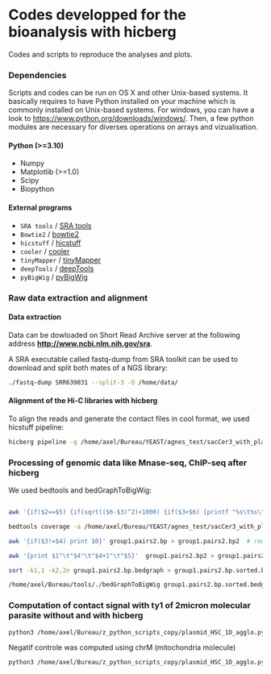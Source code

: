# Codes developped for the bioanalysis with hicberg

Codes and scripts to reproduce the analyses and plots. 

### Dependencies

Scripts and codes can be run on OS X and other Unix-based systems. It basically requires to have Python installed on your machine which is commonly installed on Unix-based systems. 
For windows, you can have a look to https://www.python.org/downloads/windows/. Then, a few python modules are necessary for diverses operations on arrays and vizualisation. 

#### Python (>=3.10)
* Numpy
* Matplotlib (>=1.0)
* Scipy
* Biopython

#### External programs

* `SRA tools` / [SRA tools](https://github.com/ncbi/sra-tools)
* `Bowtie2` / [bowtie2](http://bowtie-bio.sourceforge.net/bowtie2/index.shtml)
* `hicstuff` / [hicstuff](https://github.com/koszullab/hicstuff)
* `cooler` / [cooler](https://github.com/open2c/cooler)
* `tinyMapper` / [tinyMapper](https://github.com/js2264/tinyMapper)
* `deepTools` / [deepTools](https://deeptools.readthedocs.io/en/develop/)
* `pyBigWig`   /   [pyBigWig](https://github.com/deeptools/pyBigWig)


### Raw data extraction and alignment
#### Data extraction
Data can be dowloaded on Short Read Archive server at the following address **http://www.ncbi.nlm.nih.gov/sra**.

A SRA executable called fastq-dump from SRA toolkit can be used to download and split both mates of a NGS library: 
 
```bash
./fastq-dump SRR639031 --split-3 -O /home/data/
```

#### Alignment of the Hi-C libraries with hicberg
To align the reads and generate the contact files in cool format, we used hicstuff pipeline: 
```bash
hicberg pipeline -g /home/axel/Bureau/YEAST/agnes_test/sacCer3_with_plasmid_2micron/SC288_with_micron.fa --fq-for /media/axel/RSG51/diverse_yeast_data_copy/SynEc/LM97_nxq_R1.fq.gz --fq-rev /media/axel/RSG51/diverse_yeast_data_copy/SynEc/LM97_nxq_R2.fq.gz -o /media/axel/RSG51/diverse_yeast_data_copy/SynEc/  -t 16 -m ps_only -e 200  -s very-sensitive -n  LM97_ChIP_INPUT_Scc1 -c chrM,plasmid_p2-micron
```

### Processing of genomic data like Mnase-seq, ChIP-seq after hicberg
We used bedtools and bedGraphToBigWig: 
```bash

awk '{if($2==$5) {if(sqrt(($6-$3)^2)<1000) {if($3<$6) {printf "%s\t%s\t%s\t%d\n" , $2,$3,$6,"1";} else {printf "%s\t%s\t%s\t%d\n" , $2,$6,$3,"1";}}}}' group1.pairs > group1.pairs2

bedtools coverage -a /home/axel/Bureau/YEAST/agnes_test/sacCer3_with_plasmid_2micron/sacCer3.chr_sizes.txt3 -b group1.pairs2 -d > group1.pairs2.bp

awk '{if($3!=$4) print $0}' group1.pairs2.bp > group1.pairs2.bp2  # remove of last bp of each chr

awk '{print $1"\t"$4"\t"$4+1"\t"$5}'  group1.pairs2.bp2 > group1.pairs2.bp.bedgraph  # conversion in bedgraph format 

sort -k1,1 -k2,2n group1.pairs2.bp.bedgraph > group1.pairs2.bp.sorted.bedgraph      # sort 

/home/axel/Bureau/tools/./bedGraphToBigWig group1.pairs2.bp.sorted.bedgraph /home/axel/Bureau/YEAST/agnes_test/sacCer3_with_plasmid_2micron/sacCer3.chr_sizes.txt  group1.pairs_sorted.bw   # conversion in bw  
```


### Computation of contact signal with ty1 of 2micron molecular parasite without and with hicberg
```bash
python3 /home/axel/Bureau/z_python_scripts_copy/plasmid_HSC_1D_agglo.py /home/axel/Bureau/hicberg_project/test_20240105/AC1/matrices/rescued_map.cool  plasmid_p2-micron AC_rescued_with_ty1_rescued /home/axel/Bureau/YEAST/ty1/ty1_scerevisiae.txt5
```

Negatif controle was computed using chrM (mitochondria molecule)
```bash
python3 /home/axel/Bureau/z_python_scripts_copy/plasmid_HSC_1D_agglo.py /home/axel/Bureau/hicberg_project/test_20240105/AC1/matrices/rescued_map.cool chrM AC_rescued_chrM_with_ty1_rescued /home/axel/Bureau/YEAST/ty1/ty1_scerevisiae.tx
```








